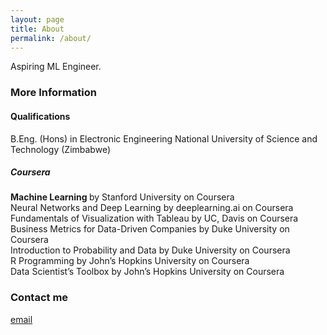 ```yaml
---
layout: page
title: About
permalink: /about/
---
```


Aspiring ML Engineer.

### More Information

#### Qualifications
B.Eng. (Hons) in Electronic Engineering National University of Science and Technology (Zimbabwe)

##### Coursera
<b> Machine Learning </b> by Stanford University on Coursera <br />
Neural Networks and Deep Learning by deeplearning.ai on Coursera <br />
Fundamentals of Visualization with Tableau by UC, Davis on Coursera <br />
Business Metrics for Data-Driven Companies by Duke University on Coursera <br />
Introduction to Probability and Data by Duke University on Coursera <br />
R Programming by John’s Hopkins University on Coursera <br />
Data Scientist’s Toolbox by John’s Hopkins University on Coursera <br />


### Contact me

[email](mailto:marshall.mahachi@gmail.com)
